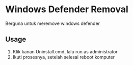 # Windows Defender Removal
Berguna untuk meremove windows defender
## Usage
1. Klik kanan Uninstall.cmd, lalu run as administrator
2. Ikuti prosesnya, setelah selesai reboot komputer
